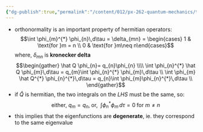 ```yaml
---
{"dg-publish":true,"permalink":"/content/012/px-262-quantum-mechanics/term-1/c-the-basic-postulates/px-262-c3-orthonormality/","noteIcon":"1","created":"2025-08-27T13:14:15.830+01:00","updated":"2024-12-07T14:40:06.000+00:00"}
---
```


- orthonormality is an important property of hermitian operators: 
  $$\int \phi_{m}^{*} \phi_{n}\,d\tau = \delta_{mn} = \begin{cases} 1 & \text{for }m = n \\ 0 & \text{for }m\neq n\end{cases}$$
	where, $\delta_{mn}$ is **kronecker delta**
$$\begin{gather}
	\hat Q \phi_{n}= q_{n}\phi_{n} \\\\
	\int \phi_{n}^{*} \hat Q \phi_{m}\,d\tau = q_{m}\int \phi_{n}^{*} \phi_{m}\,d\tau \\
	\int \phi_{m} \hat Q^{*} \phi_{n}^{*}\,d\tau = q_{n}\int \phi_{m}\phi_{n}^{*}\,d\tau \\
\end{gather}$$
- if $\hat Q$ is hermitian, the two integrals on the $LHS$ must be the same, so: 
  $$\text{either, } q_{m}= q_{n}, \;\text{or, }\; \int\phi_{n}^{*}\phi_{m}\,d\tau = 0 \;\text{for } m\neq n$$
- this implies that the eigenfunctions are **degenerate**, ie. they correspond to the same eigenvalue

